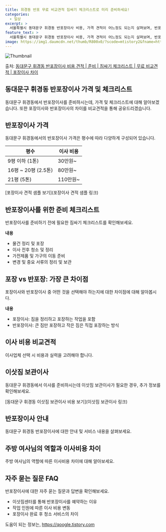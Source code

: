 ```yaml
---
title: 휘경동 반포 무료 비교견적 짐싸기 체크리스트로 미리 준비하세요!
categories:
  - 일상
excerpt: >
  서울특별시 동대문구 휘경동 반포장이사 비용, 가격 견적이 어느정도 되는지 살펴보며, 반포장이사를 준비함에 있어 짐싸기 준비 체크리스트가 무엇인지 보겠습니다. 마지막으로 포장이사와 차이점을 통해 무료 비교견적으로 어떤 것이 더 합리적인 선택인지 공유 드립니다.동대문구 휘경동 포장이사 견적 샘플 보기 👈 클릭동대문구 휘경동 포장이사 가격 살펴보기 👈 클릭동대문구 휘경동 반포장이사 평균 이사 비용평수동대문구 휘경동 평균 이사 비용원룸 이사9평 이하 (1톤)30만원~투룸/쓰리룸 이사16평 ~ 20평 (2.5톤)80만원~쓰리룸 이사21평 (5톤) ~110만원~우리집 무료 이사견적 받기 👈 클릭포장 vs 반포장: 가장 큰 차이점포장이사와 반포장이사의 가장 큰 차이점은 짐을 정리하고 포장하는 작업 범위에 있습니..
feature_text: >
  서울특별시 동대문구 휘경동 반포장이사 비용, 가격 견적이 어느정도 되는지 살펴보며, 반포장이사를 준비함에 있어 짐싸기 준비 체크리스트가 무엇인지 보겠습니다. 마지막으로 포장이사와 차이점을 통해 무료 비교견적으로 어떤 것이 더 합리적인 선택인지 공유 드립니다.동대문구 휘경동 포장이사 견적 샘플 보기 👈 클릭동대문구 휘경동 포장이사 가격 살펴보기 👈 클릭동대문구 휘경동 반포장이사 평균 이사 비용평수동대문구 휘경동 평균 이사 비용원룸 이사9평 이하 (1톤)30만원~투룸/쓰리룸 이사16평 ~ 20평 (2.5톤)80만원~쓰리룸 이사21평 (5톤) ~110만원~우리집 무료 이사견적 받기 👈 클릭포장 vs 반포장: 가장 큰 차이점포장이사와 반포장이사의 가장 큰 차이점은 짐을 정리하고 포장하는 작업 범위에 있습니..
image: https://img1.daumcdn.net/thumb/R800x0/?scode=mtistory2&fname=https%3A%2F%2Fblog.kakaocdn.net%2Fdn%2FQ4HkV%2FbtsHbBMhgil%2FpyLoHl1oij7eUGPJyoehD0%2Fimg.webp
---
```


![Thumbnail](https://img1.daumcdn.net/thumb/R800x0/?scode=mtistory2&fname=https%3A%2F%2Fblog.kakaocdn.net%2Fdn%2FQ4HkV%2FbtsHbBMhgil%2FpyLoHl1oij7eUGPJyoehD0%2Fimg.webp)

<p>출처: <a href="https://qoogle.tistory.com/9878" rel="dofollow">동대문구 휘경동 반포장이사 비용 견적 | 준비 | 짐싸기 체크리스트 | 무료 비교견적 | 포장이사 차이</a> </p>

## 동대문구 휘경동 반포장이사 가격 및 체크리스트

동대문구 휘경동에서 반포장이사를 준비하시는데, 가격 및 체크리스트에 대해 알아보겠습니다. 또한 포장이사와 반포장이사의 차이를 비교견적을 통해
공유드리겠습니다.

## 반포장이사 가격

동대문구 휘경동에서의 반포장이사 가격은 평수에 따라 다양하게 구성되어 있습니다.

평수 | 이사 비용  
---|---  
9평 이하 (1톤) | 30만원~  
16평 ~ 20평 (2.5톤) | 80만원~  
21평 (5톤) | 110만원~  
[포장이사 견적 샘플 보기](포장이사 견적 샘플 링크)

## 반포장이사를 위한 준비 체크리스트

반포장이사를 준비하기 전에 필요한 짐싸기 체크리스트를 확인해보세요.

**내용**

  * 물건 정리 및 포장
  * 이사 전후 청소 및 정리
  * 가전제품 및 가구의 이동 준비
  * 변경 및 중요 서류의 정리 및 보관

## 포장 vs 반포장: 가장 큰 차이점

포장이사와 반포장이사 중 어떤 것을 선택해야 하는지에 대한 차이점에 대해 알아봅시다.

**내용**

  * 포장이사: 짐을 정리하고 포장하는 작업을 포함
  * 반포장이사: 큰 짐만 포장하고 작은 짐은 직접 포장하는 방식

## 이사 비용 비교견적

이사업체 선택 시 비용과 실력을 고려해야 합니다.

## 이삿짐 보관이사

동대문구 휘경동에서 이사를 준비하시는데 이삿짐 보관이사가 필요한 경우, 추가 정보를 확인해보세요.

[동대문구 휘경동 이삿짐 보관이사 비용 보기](이삿짐 보관이사 링크)

## 반포장이사 안내

동대문구 휘경동 반포장이사에 대한 안내 및 서비스 내용을 살펴보세요.

## 주방 여사님의 역할과 이사비용 차이

주방 여사님의 역할에 따른 이사비용 차이에 대해 알아보세요.

## 자주 묻는 질문 FAQ

반포장이사에 대한 자주 묻는 질문과 답변을 확인해보세요.

  * 이삿짐센터를 통해 반포장이사를 예약하는 이유
  * 작업 인원에 따른 이사 비용 변동
  * 포장이사 완료 후 청소 서비스의 차이



 

도움이 되는 정보는, <a href="https://qoogle.tistory.com" rel="dofollow">https://qoogle.tistory.com</a>


